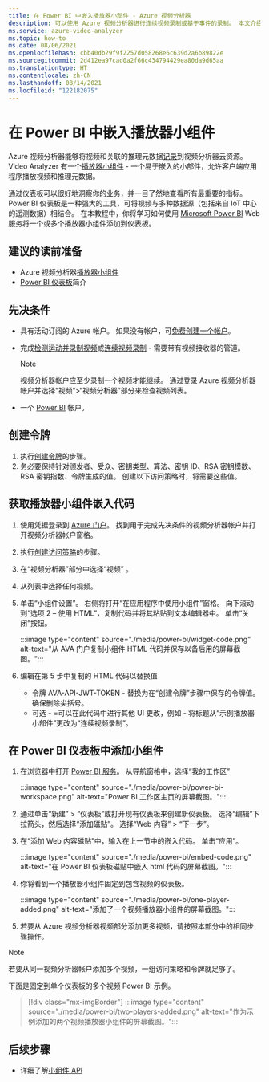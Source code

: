 ```yaml
---
title: 在 Power BI 中嵌入播放器小部件 - Azure 视频分析器
description: 可以使用 Azure 视频分析器进行连续视频录制或基于事件的录制。 本文介绍了如何在 Microsoft Power BI中嵌入视频，以便为用户提供可自定义的 UI。
ms.service: azure-video-analyzer
ms.topic: how-to
ms.date: 08/06/2021
ms.openlocfilehash: cbb40db29f9f2257d058268e6c639d2a6b89822e
ms.sourcegitcommit: 2d412ea97cad0a2f66c434794429ea80da9d65aa
ms.translationtype: HT
ms.contentlocale: zh-CN
ms.lasthandoff: 08/14/2021
ms.locfileid: "122182075"
---
```

# <a name="embed-player-widget-in-power-bi"></a>在 Power BI 中嵌入播放器小组件

Azure 视频分析器能够将视频和关联的推理元数据[记录](detect-motion-record-video-clips-cloud.md)到视频分析器云资源。 Video Analyzer 有一个[播放器小组件](player-widget.md) - 一个易于嵌入的小部件，允许客户端应用程序播放视频和推理元数据。

通过仪表板可以很好地洞察你的业务，并一目了然地查看所有最重要的指标。 Power BI 仪表板是一种强大的工具，可将视频与多种数据源（包括来自 IoT 中心的遥测数据）相结合。 在本教程中，你将学习如何使用 [Microsoft Power BI](https://powerbi.microsoft.com/) Web 服务将一个或多个播放器小组件添加到仪表板。

## <a name="suggested-pre-reading"></a>建议的读前准备

- Azure 视频分析器[播放器小组件](player-widget.md)
- [Power BI 仪表板](/power-bi/create-reports/service-dashboards)简介

## <a name="prerequisites"></a>先决条件

- 具有活动订阅的 Azure 帐户。 如果没有帐户，可[免费创建一个帐户](https://azure.microsoft.com/free/?WT.mc_id=A261C142F)。
- 完成[检测运动并录制视频](detect-motion-record-video-clips-cloud.md)或[连续视频录制](continuous-video-recording.md) - 需要带有视频接收器的管道。

  > [!NOTE] 
  > 视频分析器帐户应至少录制一个视频才能继续。 通过登录 Azure 视频分析器帐户并选择“视频”>“视频分析器”部分来检查视频列表。

- 一个 [Power BI](https://powerbi.microsoft.com/) 帐户。

## <a name="create-a-token"></a>创建令牌

1. 执行[创建令牌](player-widget.md#create-a-token)的步骤。
2. 务必要保持针对颁发者、受众、密钥类型、算法、密钥 ID、RSA 密钥模数、RSA 密钥指数、令牌生成的值。 创建以下访问策略时，将需要这些值。

## <a name="get-embed-code-for-player-widget"></a>获取播放器小组件嵌入代码

1. 使用凭据登录到 [Azure 门户](https://portal.azure.com/)。 找到用于完成先决条件的视频分析器帐户并打开视频分析器帐户窗格。
2. 执行[创建访问策略](player-widget.md#create-an-access-policy)的步骤。
3. 在“视频分析器”部分中选择“视频” 。
4. 从列表中选择任何视频。
5. 单击“小组件设置”。 右侧将打开“在应用程序中使用小组件”窗格。 向下滚动到“选项 2 – 使用 HTML”，复制代码并将其粘贴到文本编辑器中。 单击“关闭”按钮。

   :::image type="content" source="./media/power-bi/widget-code.png" alt-text="从 AVA 门户复制小组件 HTML 代码并保存以备后用的屏幕截图。":::

6. 编辑在第 5 步中复制的 HTML 代码以替换值
   - 令牌 AVA-API-JWT-TOKEN - 替换为在“创建令牌”步骤中保存的令牌值。 确保删除尖括号。
   - 可选 - =可以在此代码中进行其他 UI 更改，例如 - 将标题从“示例播放器小部件”更改为“连续视频录制”。

## <a name="add-widget-in-power-bi-dashboard"></a>在 Power BI 仪表板中添加小组件

1. 在浏览器中打开 [Power BI 服务](http://app.powerbi.com/)。 从导航窗格中，选择“我的工作区”

   :::image type="content" source="./media/power-bi/power-bi-workspace.png" alt-text="Power BI 工作区主页的屏幕截图。":::

2. 通过单击“新建” > “仪表板”或打开现有仪表板来创建新仪表板。 选择“编辑”下拉箭头，然后选择“添加磁贴”。 选择“Web 内容” > “下一步”。
3. 在“添加 Web 内容磁贴”中，输入在上一节中的嵌入代码。 单击“应用”。

   :::image type="content" source="./media/power-bi/embed-code.png" alt-text="在 Power BI 仪表板磁贴中嵌入 html 代码的屏幕截图。":::

4. 你将看到一个播放器小组件固定到包含视频的仪表板。

   :::image type="content" source="./media/power-bi/one-player-added.png" alt-text="添加了一个视频播放器小组件的屏幕截图。":::

5. 若要从 Azure 视频分析器视频部分添加更多视频，请按照本部分中的相同步骤操作。

> [!NOTE] 
> 若要从同一视频分析器帐户添加多个视频，一组访问策略和令牌就足够了。

下面是固定到单个仪表板的多个视频 Power BI 示例。

> [!div class="mx-imgBorder"]
> :::image type="content" source="./media/power-bi/two-players-added.png" alt-text="作为示例添加的两个视频播放器小组件的屏幕截图。":::

## <a name="next-steps"></a>后续步骤

- 详细了解[小组件 API](https://github.com/Azure/video-analyzer/tree/main/widgets)